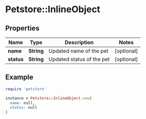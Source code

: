 # Petstore::InlineObject

## Properties

| Name | Type | Description | Notes |
| ---- | ---- | ----------- | ----- |
| **name** | **String** | Updated name of the pet | [optional] |
| **status** | **String** | Updated status of the pet | [optional] |

## Example

```ruby
require 'petstore'

instance = Petstore::InlineObject.new(
  name: null,
  status: null
)
```

